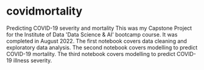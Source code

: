 # covidmortality
Predicting COVID-19 severity and mortality 
This was my Capstone Project for the Institute of Data 'Data Science & AI' bootcamp course. It was completed in August 2022. 
The first notebook covers data cleaning and exploratory data analysis.
The second notebook covers modelling to predict COVID-19 mortality. 
The third notebook covers modelling to predict COVID-19 illness severity. 

